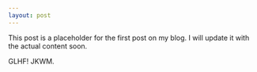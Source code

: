 ```yaml
---
layout: post
---
```


This post is a placeholder for the first post on my blog. I will update it with the actual content soon.

GLHF!
JKWM.